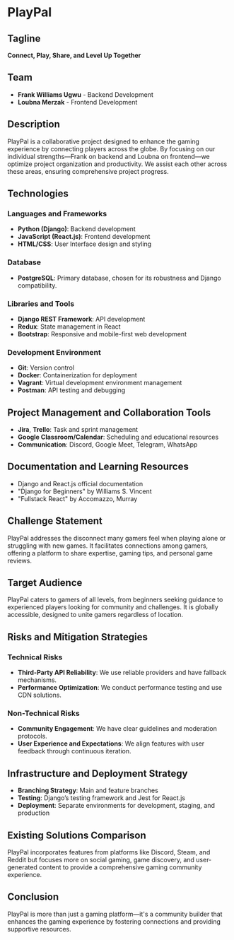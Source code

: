 # PlayPal

## Tagline
**Connect, Play, Share, and Level Up Together**

## Team
- **Frank Williams Ugwu** - Backend Development
- **Loubna Merzak** - Frontend Development

## Description
PlayPal is a collaborative project designed to enhance the gaming experience by connecting players across the globe. By focusing on our individual strengths—Frank on backend and Loubna on frontend—we optimize project organization and productivity. We assist each other across these areas, ensuring comprehensive project progress.

## Technologies
### Languages and Frameworks
- **Python (Django)**: Backend development
- **JavaScript (React.js)**: Frontend development
- **HTML/CSS**: User Interface design and styling

### Database
- **PostgreSQL**: Primary database, chosen for its robustness and Django compatibility.

### Libraries and Tools
- **Django REST Framework**: API development
- **Redux**: State management in React
- **Bootstrap**: Responsive and mobile-first web development

### Development Environment
- **Git**: Version control
- **Docker**: Containerization for deployment
- **Vagrant**: Virtual development environment management
- **Postman**: API testing and debugging

## Project Management and Collaboration Tools
- **Jira**, **Trello**: Task and sprint management
- **Google Classroom/Calendar**: Scheduling and educational resources
- **Communication**: Discord, Google Meet, Telegram, WhatsApp

## Documentation and Learning Resources
- Django and React.js official documentation
- "Django for Beginners" by Williams S. Vincent
- "Fullstack React" by Accomazzo, Murray

## Challenge Statement
PlayPal addresses the disconnect many gamers feel when playing alone or struggling with new games. It facilitates connections among gamers, offering a platform to share expertise, gaming tips, and personal game reviews.

## Target Audience
PlayPal caters to gamers of all levels, from beginners seeking guidance to experienced players looking for community and challenges. It is globally accessible, designed to unite gamers regardless of location.

## Risks and Mitigation Strategies
### Technical Risks
- **Third-Party API Reliability**: We use reliable providers and have fallback mechanisms.
- **Performance Optimization**: We conduct performance testing and use CDN solutions.

### Non-Technical Risks
- **Community Engagement**: We have clear guidelines and moderation protocols.
- **User Experience and Expectations**: We align features with user feedback through continuous iteration.

## Infrastructure and Deployment Strategy
- **Branching Strategy**: Main and feature branches
- **Testing**: Django’s testing framework and Jest for React.js
- **Deployment**: Separate environments for development, staging, and production

## Existing Solutions Comparison
PlayPal incorporates features from platforms like Discord, Steam, and Reddit but focuses more on social gaming, game discovery, and user-generated content to provide a comprehensive gaming community experience.

## Conclusion
PlayPal is more than just a gaming platform—it's a community builder that enhances the gaming experience by fostering connections and providing supportive resources.
